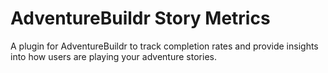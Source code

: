 # AdventureBuildr Story Metrics
A plugin for AdventureBuildr to track completion rates and provide insights into how users are playing your adventure stories.

